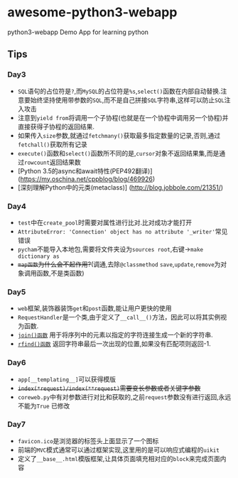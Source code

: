 # awesome-python3-webapp
python3-webapp
Demo App for learning python
## Tips
### Day3
- `SQL`语句的占位符是`?`,而`MySQL`的占位符是`%s`,`select()`函数在内部自动替换.注意要始终坚持使用带参数的`SQL`,而不是自己拼接`SQL`字符串,这样可以防止`SQL`注入攻击
- 注意到`yield from`将调用一个子协程(也就是在一个协程中调用另一个协程)并直接获得子协程的返回结果.
- 如果传入`size`参数,就通过`fetchmany()`获取最多指定数量的记录,否则,通过`fetchall()`获取所有记录
- `execute()`函数和`select()`函数所不同的是,`cursor`对象不返回结果集,而是通过`rowcount`返回结果数
- [Python 3.5的async和await特性(PEP492翻译)] (https://my.oschina.net/cppblog/blog/469926)
- [深刻理解Python中的元类(metaclass)] (http://blog.jobbole.com/21351/)

### Day4
- `test`中在`create_pool`时需要对属性进行比对.比对成功才能打开
- ```AttributeError: 'Connection' object has no attribute '_writer'```常见错误
- `pycham`不能导入本地包,需要将文件夹设为`sources root`,右键->`make dictionary as`
- ~~`map函数`为什么会不起作用?~~(调通,去除`@classmethod` `save`,`update`,`remove`为对象调用函数,不是类函数)

### Day5
- `web`框架,装饰器装饰`get`和`post`函数,能让用户更快的使用
- `RequestHandler`是一个类,由于定义了`__call__()`方法，因此可以将其实例视为函数.
- [`join()函数`](./func.md) 用于将序列中的元素以指定的字符连接生成一个新的字符串.
- [`rfind()函数`](./func.md) 返回字符串最后一次出现的位置,如果没有匹配项则返回-1.

### Day6
- `app[__templating__]`可以获得模版
- ~~`index(*request)/index(**request)`需要变长参数或者关键字参数~~
- `coreweb.py`中有对参数进行对比和获取的,之前`request`参数没有进行返回,永远不能为`True` 已修改

### Day7
- `favicon.ico`是浏览器的标签头上面显示了一个图标
- 前端的`MVC`模式通常可以通过框架实现,这里用的是可以响应式编程的`uikit`
- 定义了`__base__.html`模版框架,让具体页面填充相对应的`block`来完成页面内容